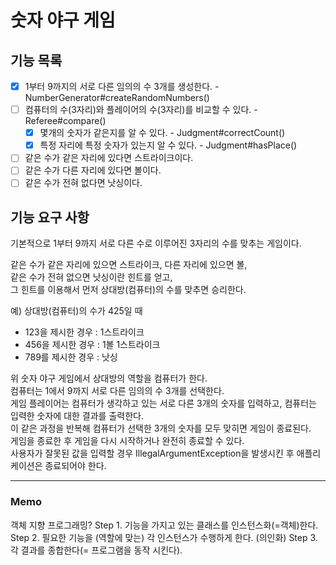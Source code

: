 # 숫자 야구 게임

## 기능 목록

- [x] 1부터 9까지의 서로 다른 임의의 수 3개를 생성한다. - NumberGenerator#createRandomNumbers()
- [ ] 컴퓨터의 수(3자리)와 플레이어의 수(3자리)를 비교할 수 있다. - Referee#compare()
  - [x] 몇개의 숫자가 같은지를 알 수 있다. - Judgment#correctCount()
  - [x] 특정 자리에 특정 숫자가 있는지 알 수 있다. - Judgment#hasPlace()
- [ ] 같은 수가 같은 자리에 있다면 스트라이크이다.
- [ ] 같은 수가 다른 자리에 있다면 볼이다.
- [ ] 같은 수가 전혀 없다면 낫싱이다.

## 기능 요구 사항

기본적으로 1부터 9까지 서로 다른 수로 이루어진 3자리의 수를 맞추는 게임이다.</br>

같은 수가 같은 자리에 있으면 스트라이크, 다른 자리에 있으면 볼, </br>
같은 수가 전혀 없으면 낫싱이란 힌트를 얻고, </br>
그 힌트를 이용해서 먼저 상대방(컴퓨터)의 수를 맞추면 승리한다. </br>

예) 상대방(컴퓨터)의 수가 425일 때 </br>

* 123을 제시한 경우 : 1스트라이크 </br>
* 456을 제시한 경우 : 1볼 1스트라이크 </br>
* 789를 제시한 경우 : 낫싱 </br>

위 숫자 야구 게임에서 상대방의 역할을 컴퓨터가 한다. </br>
컴퓨터는 1에서 9까지 서로 다른 임의의 수 3개를 선택한다. </br>
게임 플레이어는 컴퓨터가 생각하고 있는 서로 다른 3개의 숫자를 입력하고, 컴퓨터는 입력한 숫자에 대한 결과를 출력한다. </br>
이 같은 과정을 반복해 컴퓨터가 선택한 3개의 숫자를 모두 맞히면 게임이 종료된다. </br>
게임을 종료한 후 게임을 다시 시작하거나 완전히 종료할 수 있다. </br>
사용자가 잘못된 값을 입력할 경우 IllegalArgumentException을 발생시킨 후 애플리케이션은 종료되어야 한다.

---

### Memo
객체 지향 프로그래밍?
Step 1. 기능을 가지고 있는 클래스를 인스턴스화(=객체)한다.
Step 2. 필요한 기능을 (역할에 맞는) 각 인스턴스가 수행하게 한다. (의인화)
Step 3. 각 결과를 종합한다(= 프로그램을 동작 시킨다).